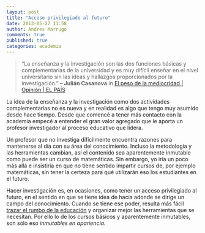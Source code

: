 ```yaml
---
layout: post
title: "Acceso privilegiado al futuro"
date: 2013-05-27 11:58
author: Andres Marrugo
comments: true
published: true
categories: academia
---
```


>“La enseñanza y la investigación son las dos funciones básicas y complementarias de la universidad y es muy difícil enseñar en el nivel universitario sin las ideas y hallazgos proporcionados por la investigación.”
**– Julián Casanova** in [El peso de la mediocridad | Opinión | EL PAÍS](http://elpais.com/elpais/2013/05/20/opinion/1369064931_665007.html)

La idea de la enseñanza y la investigación como dos actividades complementarias no es nueva y en realidad es algo que tengo muy asumido desde hace tiempo. Desde que comencé a tener más contacto con la academia empecé a entender el gran valor agregado que le aporta un profesor investigador al proceso educativo que lidera. 

Un profesor que no investiga difícilmente encuentra razones para mantenerse al día con su área del conocimiento. Incluso la metodología y las herramientas cambian, así el contenido sea aparentemente inmutable como puede ser un curso de matemáticas. Sin embargo, yo iría un poco más allá e insistiría en que no tiene sentido impartir cursos de, por ejemplo matemáticas, sin tener la certeza para qué utilizarán eso los estudiantes en el futuro. 

Hacer investigación es, en ocasiones, como tener un acceso privilegiado al futuro, en el sentido en que se tiene idea de hacia adonde se dirige un campo del conocimiento. Cuando se tiene ese poder, resulta más fácil [trazar el rumbo de la educación][1] y organizar mejor las herramientas que se necesitan. Por ello lo de los cursos básicos y aparentemente inmutables, son sólo eso *inmutables en apariencia.*



[1]: https://math.temple.edu/~siagla/articles/Strang2001.pdf "Too Much Calculus"
